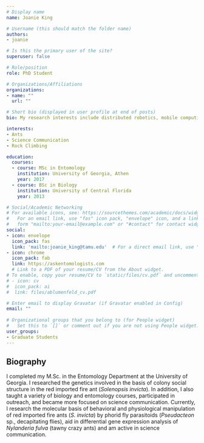 ```yaml
---
# Display name
name: Joanie King

# Username (this should match the folder name)
authors:
- joanie

# Is this the primary user of the site?
superuser: false

# Role/position
role: PhD Student

# Organizations/Affiliations
organizations:
- name: ""
  url: ""

# Short bio (displayed in user profile at end of posts)
bio: My research interests include distributed robotics, mobile computing and programmable matter.

interests:
- Ants
- Science Communication
- Rock Climbing

education:
  courses:
  - course: MSc in Entomology
    institution: University of Georgia, Athen
    year: 2017
  - course: BSc in Biology
    institution: University of Central Florida
    year: 2013

# Social/Academic Networking
# For available icons, see: https://sourcethemes.com/academic/docs/widgets/#icons
#   For an email link, use "fas" icon pack, "envelope" icon, and a link in the
#   form "mailto:your-email@example.com" or "#contact" for contact widget.
social:
- icon: envelope
  icon_pack: fas
  link: 'mailto:joanie_king@tamu.edu'  # For a direct email link, use "mailto:test@example.org".
- icon: chrome
  icon_pack: fab
  link: https://askentomologists.com
  # Link to a PDF of your resume/CV from the About widget.
# To enable, copy your resume/CV to `static/files/cv.pdf` and uncomment the lines below.  
# - icon: cv
#  icon_pack: ai
#  link: files/ablumenfeld_cv.pdf

# Enter email to display Gravatar (if Gravatar enabled in Config)
email: ""
  
# Organizational groups that you belong to (for People widget)
#   Set this to `[]` or comment out if you are not using People widget.  
user_groups:
- Graduate Students
---
```

## **Biography**

I completed my M.Sc. in the Entomology Department at the University of Georgia. I researched the genetics involved in the basis of colony social structure in the red imported fire ant (*Solenopsis invicta*). In addition, I also taught a variety of biology and entomology courses, participated in outreach, and became more focused on science communication. Currently, I research the molecular basis of behavioral and physiological manipulation of red imported fire ants (*S. invicta*) by phorid fly parasitoids (*Pseudacteon* sp., decapitating flies), aid in differential gene expression analysis of *Nylanderia fulva* (tawny crazy ants) and am active in science communication.
